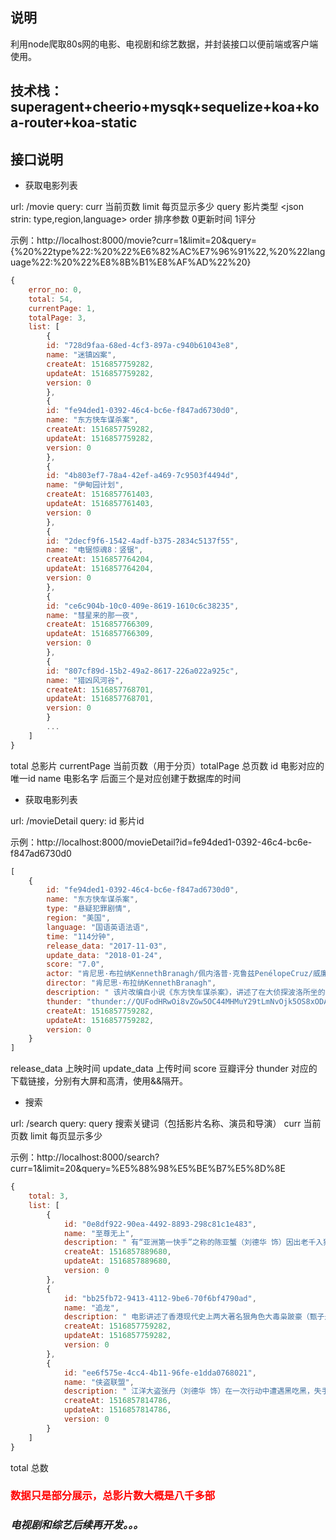 ## 说明
利用node爬取80s网的电影、电视剧和综艺数据，并封装接口以便前端或客户端使用。

## 技术栈：superagent+cheerio+mysqk+sequelize+koa+koa-router+koa-static

## 接口说明

* 获取电影列表

url: /movie  query: curr 当前页数 limit 每页显示多少 query 影片类型 <json strin: type,region,language>  order 排序参数 0更新时间 1评分

示例：http://localhost:8000/movie?curr=1&limit=20&query={%20%22type%22:%20%22%E6%82%AC%E7%96%91%22,%20%22language%22:%20%22%E8%8B%B1%E8%AF%AD%22%20}

```javascript
{
	error_no: 0,
	total: 54,
	currentPage: 1,
	totalPage: 3,
	list: [
		{
		id: "728d9faa-68ed-4cf3-897a-c940b61043e8",
		name: "迷镇凶案",
		createAt: 1516857759282,
		updateAt: 1516857759282,
		version: 0
		},
		{
		id: "fe94ded1-0392-46c4-bc6e-f847ad6730d0",
		name: "东方快车谋杀案",
		createAt: 1516857759282,
		updateAt: 1516857759282,
		version: 0
		},
		{
		id: "4b803ef7-78a4-42ef-a469-7c9503f4494d",
		name: "伊甸园计划",
		createAt: 1516857761403,
		updateAt: 1516857761403,
		version: 0
		},
		{
		id: "2decf9f6-1542-4adf-b375-2834c5137f55",
		name: "电锯惊魂8：竖锯",
		createAt: 1516857764204,
		updateAt: 1516857764204,
		version: 0
		},
		{
		id: "ce6c904b-10c0-409e-8619-1610c6c38235",
		name: "彗星来的那一夜",
		createAt: 1516857766309,
		updateAt: 1516857766309,
		version: 0
		},
		{
		id: "807cf89d-15b2-49a2-8617-226a022a925c",
		name: "猎凶风河谷",
		createAt: 1516857768701,
		updateAt: 1516857768701,
		version: 0
		}
		...
	]
}
```

total 总影片 currentPage 当前页数（用于分页）totalPage 总页数 id 电影对应的唯一id  name 电影名字 后面三个是对应创建于数据库的时间

* 获取电影列表

url: /movieDetail  query: id 影片id

示例：http://localhost:8000/movieDetail?id=fe94ded1-0392-46c4-bc6e-f847ad6730d0

```javascript
[
	{
		id: "fe94ded1-0392-46c4-bc6e-f847ad6730d0",
		name: "东方快车谋杀案",
		type: "悬疑犯罪剧情",
		region: "美国",
		language: "国语英语法语",
		time: "114分钟",
		release_data: "2017-11-03",
		update_data: "2018-01-24",
		score: "7.0",
		actor: "肯尼思·布拉纳KennethBranagh/佩内洛普·克鲁兹PenélopeCruz/威廉·达福WillemDafoe/朱迪·丹奇JudiDench/约翰尼·德普JohnnyDepp/乔什·加德JoshGad/德里克·雅各比DerekJacobi/小莱斯利·奥多姆LeslieOdomJr./米歇尔·菲佛MichellePfeiffer/黛西·雷德利DaisyRidley/露西·宝通LucyBoynton/奥利维娅·科尔曼OliviaColman/亚当·加西亚AdamGarcia/米兰达·莱森MirandaRaison/曼努埃尔·加西亚-鲁尔福ManuelGarcia-Rulfo/汤姆·巴特曼TomBateman/马尔万·肯扎里MarwanKenzari/阿拉·萨菲AlaaSafi/谢尔盖·鲍鲁宁SergeiPolunin",
		director: "肯尼思·布拉纳KennethBranagh",
		description: " 该片改编自小说《东方快车谋杀案》，讲述了在大侦探波洛所坐的“东方快车”上，大富翁雷切特死在自己的包厢里，波洛最后成功地解开了一宗谋杀案谜团的故事。 波洛乘上东方快车，夜间三次被吵醒，第二天清晨便发现同车的美国富商雷切尔被人谋杀，死者被人戳了12刀。波洛根据他所观察到的各种可疑迹象以及同车人士的讯问，并结合美国实行的12人陪审团制度等情况进行逻辑推理，揭开一起“集体复仇”案，在东方快车上巧妙破解一宗谋杀案。 ",
		thunder: "thunder://QUFodHRwOi8vZGw5OC44MHMuY29tLmNvOjk5OS8xODAxL+S4nGblv6tj6LCLc+ahiC/kuJxm5b+rY+iwi3PmoYgubXA0Wlo=&&thunder://QUFodHRwOi8vZGw5OC44MHMuY29tLmNvOjk5OS8xODAxL+S4nGblv6tj6LCLc+ahiC/kuJxm5b+rY+iwi3PmoYhfYmQubXA0Wlo=&&",
		createAt: 1516857759282,
		updateAt: 1516857759282,
		version: 0
	}
]
```

release_data 上映时间 update_data 上传时间 score 豆瓣评分 thunder 对应的下载链接，分别有大屏和高清，使用&&隔开。

* 搜索

url: /search  query: query 搜索关键词（包括影片名称、演员和导演） curr 当前页数 limit 每页显示多少

示例：http://localhost:8000/search?curr=1&limit=20&query=%E5%88%98%E5%BE%B7%E5%8D%8E

```javascript
{
	total: 3,
	list: [
		{
			id: "0e8df922-90ea-4492-8893-298c81c1e483",
			name: "至尊无上",
			description: " 有“亚洲第一快手”之称的陈亚蟹（刘德华 饰）因出老千入狱，刑满出狱后，他的搭档Sam（谭咏麟 饰）第一时间令助手波波（关之琳 饰）迎接。亚蟹刚获得自由，便同Sam合演了一出里应外合扮猪吃老虎的好戏。不久，两人受朋友所托，远赴美国调查日本出千团伙，结果顺利为赌场挽回损失，令日本人颜面扫地，日本方面自此寻机报复。Sam在美国结识了富家大小姐童可人（陈玉莲 饰），Sam使出众多浪漫桥段抱得美人归，也令岳父接纳了自己，但代价却是要疏远亚蟹等不体面的朋友。同时，日本出千集团首脑宫本父子加紧了报仇的步骤，亚蟹为搭救Sam，被对方废了自己引以为傲的快手。面对宫本的咄咄逼人，亚蟹与Sam兄弟俩终于再次联手对敌。 ",
			createAt: 1516857889680,
			updateAt: 1516857889680,
			version: 0
		},
		{
			id: "bb25fb72-9413-4112-9be6-70f6bf4790ad",
			name: "追龙",
			description: " 电影讲述了香港现代史上两大著名狠角色大毒枭跛豪（甄子丹饰）、五亿探长雷洛（刘德华饰）的传奇故事。 该片讲述了能打敢拼的伍世豪偷渡来到香港为了长久生存之道，他与心思缜密的探长雷洛联手制霸香港的故事。 上世纪六七十年代，香港由英国殖民，权势腐败、社会混乱。1963年，穷困潦倒的青年阿豪（甄子丹饰）偷渡至香港，抱着“生死有命、富贵在天”之心决意一搏人生。阿豪带着几个兄弟，从九龙城寨底层开始一路刀刃舔血，爬上香港毒品霸主之位，一手掌控香港十大黑帮，江湖人称“跛豪”。而雷洛（刘德华饰）则从一位普通探长一步步爬上华人总探长高位，统领全香港三万警察，手握香港治安“潜规则”。为垄断香港黄赌毒三大经济产业，跛豪与雷洛结拜为兄弟，两人一黑一白两手遮天，权势滔天，家财亿万，独霸香港岛…… ",
			createAt: 1516857759282,
			updateAt: 1516857759282,
			version: 0
		},
		{
			id: "ee6f575e-4cc4-4b11-96fe-e1dda0768021",
			name: "侠盗联盟",
			description: " 江洋大盗张丹（刘德华 饰）在一次行动中遭遇黑吃黑，失手被擒入狱。三年后，出狱的张丹会合老搭档小宝（杨祐宁 饰），与新入伙的叶红（舒淇 饰）联手，在追捕自己多年的法国警探皮埃尔（让•雷诺 饰）眼皮底下盗窃得手。 小试身手之后，张丹找到宝物的买家——与自己情同父子的犯罪组织头目金刚（曾志伟 饰），二人重逢之后，张丹接到新的任务。与此同时，为将张丹一伙人捉拿归案，皮埃尔说服对张丹因爱生恨的前女友Amber（张静初 饰）加入追捕行动。 从戛纳到布拉格，跨越欧洲大陆的猫鼠游戏正激烈上演。几次短兵相接后，张丹的行踪逐渐被皮埃尔掌握。而随着一行人接近终极目标，张丹的真实计划也逐渐浮出水面…… ",
			createAt: 1516857814786,
			updateAt: 1516857814786,
			version: 0
		}
	]
}
```

total 总数 

<h3 style="color:red">数据只是部分展示，总影片数大概是八千多部<h3>

_电视剧和综艺后续再开发。。。_


